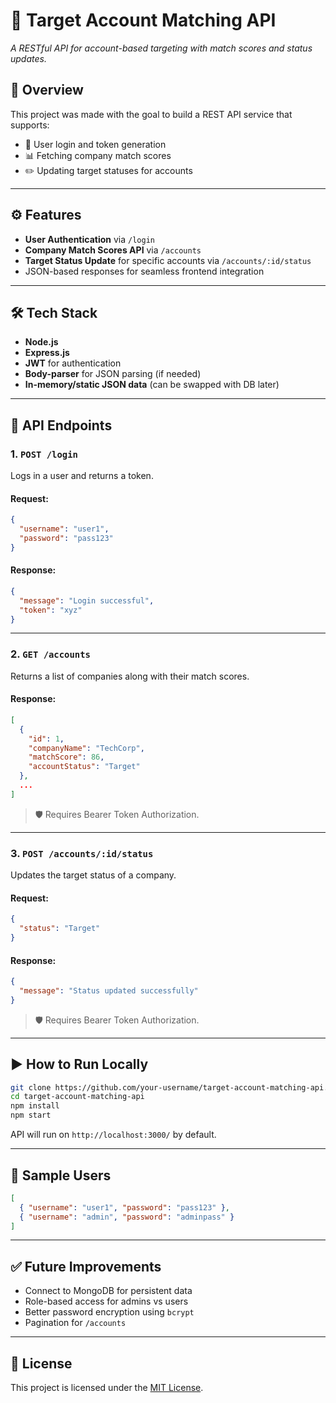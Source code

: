 # 🚀 Target Account Matching API  
*A RESTful API for account-based targeting with match scores and status updates.*

## 📌 Overview

This project was made with the goal to build a REST API service that supports:

- 🔐 User login and token generation  
- 📊 Fetching company match scores  
- ✏️ Updating target statuses for accounts

---

## ⚙️ Features

- **User Authentication** via `/login`
- **Company Match Scores API** via `/accounts`
- **Target Status Update** for specific accounts via `/accounts/:id/status`
- JSON-based responses for seamless frontend integration

---

## 🛠️ Tech Stack

- **Node.js**
- **Express.js**
- **JWT** for authentication
- **Body-parser** for JSON parsing (if needed)
- **In-memory/static JSON data** (can be swapped with DB later)

---

## 🔐 API Endpoints

### 1. `POST /login`
Logs in a user and returns a token.

#### Request:
```json
{
  "username": "user1",
  "password": "pass123"
}
```

#### Response:
```json
{
  "message": "Login successful",
  "token": "xyz"
}
```

---

### 2. `GET /accounts`
Returns a list of companies along with their match scores.

#### Response:
```json
[
  {
    "id": 1,
    "companyName": "TechCorp",
    "matchScore": 86,
    "accountStatus": "Target"
  },
  ...
]
```

> 🛡️ Requires Bearer Token Authorization.

---

### 3. `POST /accounts/:id/status`
Updates the target status of a company.

#### Request:
```json
{
  "status": "Target"
}
```

#### Response:
```json
{
  "message": "Status updated successfully"
}
```

> 🛡️ Requires Bearer Token Authorization.

---

## ▶️ How to Run Locally

```bash
git clone https://github.com/your-username/target-account-matching-api.git
cd target-account-matching-api
npm install
npm start
```

API will run on `http://localhost:3000/` by default.

---

## 🧪 Sample Users

```json
[
  { "username": "user1", "password": "pass123" },
  { "username": "admin", "password": "adminpass" }
]
```

---

## ✅ Future Improvements

- Connect to MongoDB for persistent data
- Role-based access for admins vs users
- Better password encryption using `bcrypt`
- Pagination for `/accounts`

---

## 📄 License

This project is licensed under the [MIT License](LICENSE).
